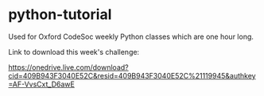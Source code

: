 # python-tutorial
Used for Oxford CodeSoc weekly Python classes which are one hour long.

Link to download this week's challenge:

https://onedrive.live.com/download?cid=409B943F3040E52C&resid=409B943F3040E52C%21119945&authkey=AF-VvsCxt_D6awE